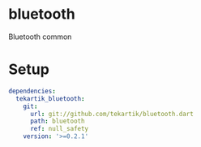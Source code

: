# bluetooth

Bluetooth common

# Setup

```yaml
dependencies:
  tekartik_bluetooth:
    git:
      url: git://github.com/tekartik/bluetooth.dart
      path: bluetooth
      ref: null_safety
    version: '>=0.2.1'
```
